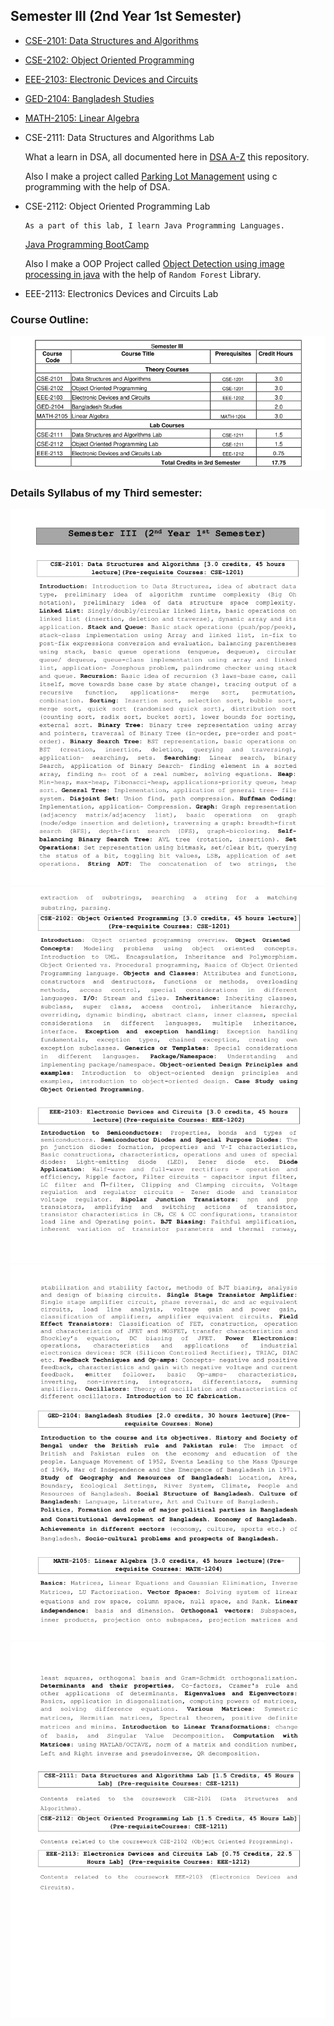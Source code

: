 ## Semester III (2nd Year 1st Semester)

- [CSE-2101: Data Structures and Algorithms](./cse_2101/)
- [CSE-2102: Object Oriented Programming](./cse_2102/)
- [EEE-2103: Electronic Devices and Circuits](./eee_2103/)
- [GED-2104: Bangladesh Studies](./ged_2104/)
- [MATH-2105: Linear Algebra](./math_2105/)
- CSE-2111: Data Structures and Algorithms Lab

  What a learn in DSA, all documented here in
  [DSA A-Z](https://github.com/eyasir329/DSA) this repository.

  Also I make a project called [Parking Lot Management](https://github.com/eyasir329/parking_lot_management) using c programming with the help of DSA.

- CSE-2112: Object Oriented Programming Lab

      As a part of this lab, I learn Java Programming Languages.

  [Java Programming BootCamp](https://github.com/eyasir329/java_bootcamp)

  Also I make a OOP Project called [Object Detection using image processing in java](https://github.com/eyasir329/image_processing_using_java) with the help of <code>Random Forest</code> Library.

- EEE-2113: Electronics Devices and Circuits Lab

### Course Outline:

![semester3](./extra/outline.png)

### Details Syllabus of my Third semester:

![sy1](./extra/sy1.png)
![sy2](./extra/sy2.png)
![sy3](./extra/sy3.png)
![sy4](./extra/sy4.png)
